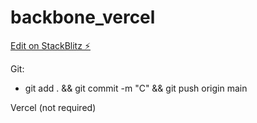 # backbone_vercel

[Edit on StackBlitz ⚡️](https://stackblitz.com/edit/hello-world-backbone-xjzp2m)

Git:

- git add . && git commit -m "C" && git push origin main

Vercel (not required)
